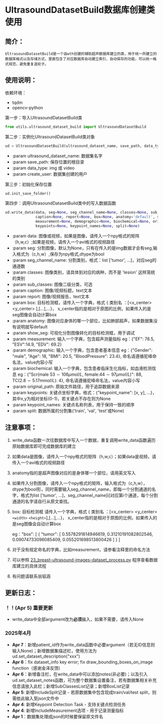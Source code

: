 # UltrasoundDatasetBuild数据库创建类使用

## 简介：

    UltrasoundDatasetBuild是一个由wth创建的辅助超声数据库建立的类，用于统一所建立的数据库格式以及存储方式，里面包含了对应数据库自动建立索引、自动保存的功能，可以统一格式规范，避免重复造轮子。

## 使用说明：

依赖环境：

- tqdm
- opencv-python

第一步：导入UltrasoundDatasetBuild类

```python
from utils.ultrasound_dataset_build import UltrasoundDatasetBuild
```

第二步：实例化UltrasoundDatasetBuild类对象

```python
ud = UltrasoundDatasetBuild(ultrasound_dataset_name, save_path, data_type='img', create_user='wth')
```

- :param ultrasound_dataset_name: 数据集名字
- :param save_path: 保存位置的根目录
- :param data_type: img 或 video
- :param create_user: 数据集创建的用户

第三步：初始化保存位置

```python
ud.init_save_folder()
```

第四步：调用UltrasoundDatasetBuild类中的写入数据函数

```python
ud.write_data(data, seg=None, seg_channel_name=None, classes=None, sub_classes=None,
              caption=None, report=None, box=None, anatomy='default', show_seg=False, 
              measurement=None, demographic=None, biochemical=None, original_path=None,
              keypoints=None, keypoint_names=None, split=None)
```

- :param data: 图像或视频，如果是图像，请传入一个npy格式的矩阵（h,w,c）;如果是视频，请传入一个avi格式的视频路径
- :param seg: 分割图像，默认为None，只有在传入的是img数据才会有seg,输入格式为（c,h,w）,保存为npy格式,dtype为bool
- :param seg_channel_name: 分割类别，格式：list ['tumor', ...]，对应seg的通道数
- :param classes: 图像类别，请具体到对应的病种，而不是 'lesion' 这样笼统的类别
- :param sub_classes: 图像二级分类，可选
- :param caption: 图像/视频标题，text文本
- :param report: 图像/视频报告，text文本
- :param box: 目标检测框，请传入一个字典，格式 { 类别名 ：[<x_center> <y_center> ],[...],...}， x_center指的是相对于原图的比例，如果传入的是seg图像会自动计算box
- :param anatomy: 图像对应身体的哪一个部位，比如肺部超声，如果数据集没有说明就写default
- :param show_seg: 可视化分割图像转化的目标检测框，用于调试
- :param measurement: 输入一个字典，包含超声测量指标 eg：{"EF": 78.5, "ESV":14.9, "EDV": 69.2}
- :param demographic: 输入一个字典，包含患者基本信息 eg：{"Gender": "male", "Age": 18, "BMI": 20.5, "BloodPressure": 23.4}, 命名请遵循驼峰命名法，value内容小写
- :param biochemical: 输入一个字典，包含患者临床生化指标，如血液检测信息
  eg：{"Scr(male $53\sim106\mu mol/L$,  female:$44\sim97\mu mol/L$)": 88, TC($2.8\sim5.17mmol/L$): 4}, 命名请遵循驼峰命名法，value内容小写
- :param original_path: 原始文件路径，用于追踪数据来源
- :param keypoints: 关键点坐标字典，格式：{"keypoint_name": [x, y], ...}，其中x,y为相对坐标(0-1)，若关键点不存在则为None
- :param keypoint_names: 关键点名称列表，用于保持一致的顺序
- :param split: 数据所属的分割集('train', 'val', 'test'或None)

## 注意事项：

1. write_data函数一次往数据库中写入一个数据，重复调用write_data函数遍历原始数据库即可完成数据库的建立
2. 如果data是图像，请传入一个npy格式的矩阵（h,w,c）；如果data是视频，请传入一个avi格式的视频路径
3. anatomy指的是超声图像对应的是身体哪一个部位，请用英文写入
4. 如果传入分割图像，请传入一个npy格式的矩阵，输入格式为（c,h,w），dtype为bool形，同时需要输入seg_channel_name，即每一个分割通道的名字，格式为list ['tumor', ...]，seg_channel_name[i]对应第i个通道，每个分割通道的名字请自行从原文查找。
5. box: 目标检测框  请传入一个字典，格式 { 类别名 ：[<x_center> <y_center> `<width>` `<height>`],[...],...}， x_center指的是相对于原图的比例，如果传入的是seg图像会自动计算box

   eg："box": [
   {
   "tumor": [
   0.5578291814946619,
   0.31210191082802546,
   0.09074733096085409,
   0.055201698513800426
   ]
   }
   ]
6. 对于没有规定命名的字典，比如measurement，请参看注释里的命名方法
7. 可以参照 [23_breast-ultrasound-images-dataset_process.py](23_breast-ultrasound-images-dataset_process.py) 程序查看数据库建立的具体流程
8. 有问题请联系翁韬涵

## 更新日志：

### ！！(Apr 5) 重要更新

- write_data中全部argument改为**必须**输入，如果不需要，请传入None

### 2025年4月

- **Apr 7**：新增patient_id作为write_data函数中必要argument（若无ID信息则输入None)；新增数据集描述栏，使用方法为ud.set_dataset_description("xxx")
- **Apr 6**：fix dataset_info key error; fix draw_bounding_boxes_on_image function（感谢金泽反馈)
- **Apr 6**：新增备注栏，在write_data中可以添加notes(非必要)；以及引入ud.set_dataset_notes函数，可为整个数据集设置备注，若有数据集相关补充信息请放入此栏；新增SubClassesList记录；新增BoxList记录
- **Apr 5**: 新增IncludeSplit记录 - 若原数据集中包含现成train/val/test split，则需依此输入至json文件中
- **Apr 4**: 新增Keypoint Detection Task - 支持关键点检测任务
- **Apr 4**: 新增IncludeMeasurement选项 - 用于记录测量指标
- **Apr 1**：数据集处理成json的时候要保留原文件名
